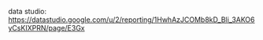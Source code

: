 data studio:
https://datastudio.google.com/u/2/reporting/1HwhAzJCOMb8kD_Bli_3AKO6yCsKIXPRN/page/E3Gx
